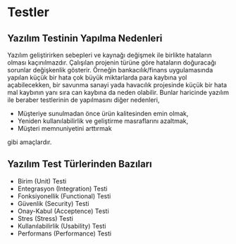 # Testler

## Yazılım Testinin Yapılma Nedenleri

Yazılım geliştirirken sebepleri ve kaynağı değişmek ile birlikte hataların olması kaçınılmazdır. Çalışılan projenin türüne göre hataların doğuracağı sorunlar değişkenlik gösterir. Örneğin bankacılık/finans uygulamasında yapılan küçük bir hata çok büyük miktarlarda para kaybına yol açabilecekken, bir savunma sanayi yada havacılık projesinde küçük bir hata mal kaybının yanı sıra can kaybına da neden olabilir. Bunlar haricinde yazılım ile beraber testlerinin de yapılmasını diğer nedenleri,

* Müşteriye sunulmadan önce ürün kalitesinden emin olmak,
* Yeniden kullanılabilirlik ve geliştirme masraflarını azaltmak,
* Müşteri memnuniyetini arttırmak

gibi amaçlardır.

## Yazılım Test Türlerinden Bazıları
* Birim (Unit) Testi
* Entegrasyon (Integration) Testi
* Fonksiyonellik (Functional) Testi
* Güvenlik (Security) Testi
* Onay-Kabul (Acceptence) Testi
* Stres (Stress) Testi
* Kullanılabilirlik (Usability) Testi
* Performans (Performance) Testi
